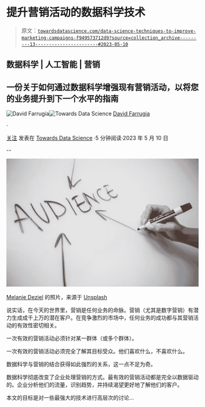 # 提升营销活动的数据科学技术

> 原文：[`towardsdatascience.com/data-science-techniques-to-improve-marketing-campaigns-f949573712d9?source=collection_archive---------13-----------------------#2023-05-10`](https://towardsdatascience.com/data-science-techniques-to-improve-marketing-campaigns-f949573712d9?source=collection_archive---------13-----------------------#2023-05-10)

## 数据科学 | 人工智能 | 营销

## 一份关于如何通过数据科学增强现有营销活动，以将您的业务提升到下一个水平的指南

[](https://david-farrugia.medium.com/?source=post_page-----f949573712d9--------------------------------)![David Farrugia](https://david-farrugia.medium.com/?source=post_page-----f949573712d9--------------------------------)[](https://towardsdatascience.com/?source=post_page-----f949573712d9--------------------------------)![Towards Data Science](https://towardsdatascience.com/?source=post_page-----f949573712d9--------------------------------) [David Farrugia](https://david-farrugia.medium.com/?source=post_page-----f949573712d9--------------------------------)

·

[关注](https://medium.com/m/signin?actionUrl=https%3A%2F%2Fmedium.com%2F_%2Fsubscribe%2Fuser%2F3916826092a6&operation=register&redirect=https%3A%2F%2Ftowardsdatascience.com%2Fdata-science-techniques-to-improve-marketing-campaigns-f949573712d9&user=David+Farrugia&userId=3916826092a6&source=post_page-3916826092a6----f949573712d9---------------------post_header-----------) 发表在 [Towards Data Science](https://towardsdatascience.com/?source=post_page-----f949573712d9--------------------------------) ·5 分钟阅读·2023 年 5 月 10 日[](https://medium.com/m/signin?actionUrl=https%3A%2F%2Fmedium.com%2F_%2Fvote%2Ftowards-data-science%2Ff949573712d9&operation=register&redirect=https%3A%2F%2Ftowardsdatascience.com%2Fdata-science-techniques-to-improve-marketing-campaigns-f949573712d9&user=David+Farrugia&userId=3916826092a6&source=-----f949573712d9---------------------clap_footer-----------)

--

[](https://medium.com/m/signin?actionUrl=https%3A%2F%2Fmedium.com%2F_%2Fbookmark%2Fp%2Ff949573712d9&operation=register&redirect=https%3A%2F%2Ftowardsdatascience.com%2Fdata-science-techniques-to-improve-marketing-campaigns-f949573712d9&source=-----f949573712d9---------------------bookmark_footer-----------)![](img/f41003c555f60005e08ca93361a6e192.png)

[Melanie Deziel](https://unsplash.com/@storyfuel?utm_source=medium&utm_medium=referral) 的照片，来源于 [Unsplash](https://unsplash.com/?utm_source=medium&utm_medium=referral)

说实话，在今天的世界里，营销是任何业务的命脉。营销（尤其是数字营销）有潜力生成成千上万的潜在客户。在竞争激烈的市场中，任何业务的成功都与其营销活动的有效性密切相关。

一次有效的营销活动必须针对某一群体（或多个群体）。

一次有效的营销活动必须完全了解其目标受众。他们喜欢什么，不喜欢什么。

数据科学与营销的结合获得如此强烈的关系，这一点不足为奇。

数据科学彻底改变了企业处理营销的方式。最有效的营销活动都是完全以数据驱动的。企业分析他们的流量，识别趋势，并持续渴望更好地了解他们的客户。

本文的目标是对一些最强大的技术进行高层次的讨论…
